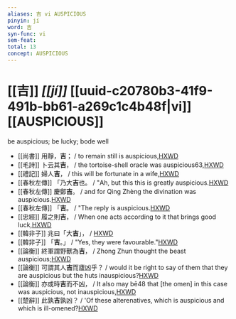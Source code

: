 ```yaml
---
aliases: 吉 vi AUSPICIOUS
pinyin: jí
word: 吉
syn-func: vi
sem-feat: 
total: 13
concept: AUSPICIOUS 
---
```

# [[吉]] *[[jí]]*  [[uuid-c20780b3-41f9-491b-bb61-a269c1c4b48f|vi]] [[AUSPICIOUS]]
be auspicious; be lucky; bode well
 - [[尚書]] 用靜，**吉**； / to remain still is auspicious,[HXWD](https://hxwd.org/textview.html?location=KR1b0001_tls_032-2a.193)
 - [[毛詩]] 卜云其**吉**， / the tortoise-shell oracle was auspicious63,[HXWD](https://hxwd.org/textview.html?location=KR1c0001_tls_004-32a.7)
 - [[禮記]] 婦人**吉**， / this will be fortunate in a wife,[HXWD](https://hxwd.org/textview.html?location=KR1d0052_tls_034-23a.24)
 - [[春秋左傳]] 「乃大**吉**也。 / "Ah, but this this is greatly auspicious.[HXWD](https://hxwd.org/textview.html?location=KR1e0001_tls_005-235a.8)
 - [[春秋左傳]] 慶鄭**吉**。 / and for Qìng Zhèng the divination was auspicious.[HXWD](https://hxwd.org/textview.html?location=KR1e0001_tls_005-236a.12)
 - [[春秋左傳]] 「**吉**。 / "The reply is auspicious.[HXWD](https://hxwd.org/textview.html?location=KR1e0001_tls_008-359a.50)
 - [[忠經]] 履之則**吉**， / When one acts according to it that brings good luck,[HXWD](https://hxwd.org/textview.html?location=KR1f0014_tls_001-2a.9)
 - [[韓非子]] 兆曰「大**吉**」， / [HXWD](https://hxwd.org/textview.html?location=KR3c0005_tls_019-1a.4)
 - [[韓非子]] 「**吉**。」 / "Yes, they were favourable."[HXWD](https://hxwd.org/textview.html?location=KR3c0005_tls_023-43a.6)
 - [[論衡]] 終軍謂野獸為**吉**， / Zhong Zhun thought the beast auspicious;[HXWD](https://hxwd.org/textview.html?location=KR3j0080_tls_018-10a.12)
 - [[論衡]] 可謂其人**吉**而廬凶乎？ / would it be right to say of them that they are auspicious but the huts inauspicious?[HXWD](https://hxwd.org/textview.html?location=KR3j0080_tls_018-11a.12)
 - [[論衡]] 亦或時**吉**而不凶， / It also may bē48 that [the omen] in this case was auspicious, not inauspicious,[HXWD](https://hxwd.org/textview.html?location=KR3j0080_tls_018-9a.4)
 - [[楚辭]] 此孰**吉**孰凶？ / 'Of these alterenatives, which is auspicious and which is ill-omened?[HXWD](https://hxwd.org/textview.html?location=KR4a0001_tls_006-1a.43)